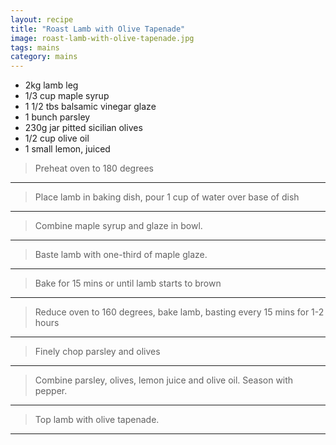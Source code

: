 ```yaml
---
layout: recipe
title: "Roast Lamb with Olive Tapenade"
image: roast-lamb-with-olive-tapenade.jpg
tags: mains
category: mains
---
```


* 2kg lamb leg
* 1/3 cup maple syrup
* 1 1/2 tbs balsamic vinegar glaze
* 1 bunch parsley
* 230g jar pitted sicilian olives
* 1/2 cup olive oil
* 1 small lemon, juiced

> Preheat oven to 180 degrees

---

> Place lamb in baking dish, pour 1 cup of water over base of dish

---

> Combine maple syrup and glaze in bowl. 

---

> Baste lamb with one-third of maple glaze. 

---

> Bake for 15 mins or until lamb starts to brown

---

> Reduce oven to 160 degrees, bake lamb, basting every 15 mins for 1-2 hours

---

> Finely chop parsley and olives

---

> Combine parsley, olives, lemon juice and olive oil. Season with pepper. 

---

> Top lamb with olive tapenade. 

---




